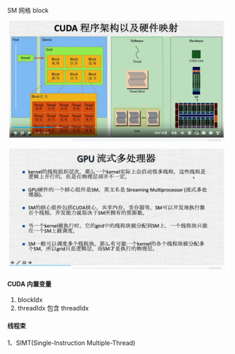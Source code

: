 SM
网格 block

![img_1.png](img_1.png)

![img_2.png](img_2.png)


#### CUDA 内置变量
1. blockIdx
2. threadIdx 包含 threadIdx
#### 线程束
1、SIMT(Single-Instruction Multiple-Thread)
